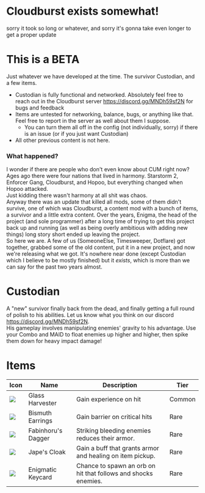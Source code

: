 # Cloudburst exists somewhat!
sorry it took so long or whatever, and sorry it's gonna take even longer to get a proper update

# This is a BETA
Just whatever we have developed at the time. The survivor Custodian, and a few items.
- Custodian is fully functional and networked. Absolutely feel free to reach out in the Cloudburst server https://discord.gg/MNDh59sf2N for bugs and feedback
- Items are untested for networking, balance, bugs, or anything like that. Feel free to report in the server as well about them I suppose. 
  - You can turn them all off in the config (not individually, sorry) if there is an issue (or if you just want Custodian)
- All other previous content is not here.
### What happened?
I wonder if there are people who don't even know about CUM right now?  
Ages ago there were four nations that lived in harmony. Starstorm 2, Enforcer Gang, Cloudburst, and Hopoo, but everything changed when Hopoo attacked.  
Just kidding there wasn't harmony at all shit was chaos.  
Anyway there was an update that killed all mods, some of them didn't survive, one of which was Cloudburst, a content mod with a bunch of items, a survivor and a little extra content. Over the years, Enigma, the head of the project (and sole programmer) after a long time of trying to get this project back up and running (as well as being overly ambitious with adding new things) long story short ended up leaving the project.  
So here we are. A few of us (SomeoneElse, Timesweeper, Dotflare) got together, grabbed some of the old content, put it in a new project, and now we're releasing what we got. It's nowhere near done (except Custodian which I believe to be mostly finished) but it *exists*, which is more than we can say for the past two years almost. 

# Custodian
A "new" survivor finally back from the dead, and finally getting a full round of polish to his abilities. Let us know what you think on our discord https://discord.gg/MNDh59sf2N.  
His gameplay involves manipulating enemies' gravity to his advantage. Use your Combo and MAID to float enemies up higher and higher, then spike them down for heavy impact damage!


# Items
| Icon | Name | Description | Tier |
| - | - | - | - |
| ![](https://i.imgur.com/3CQySKC.png)    |Glass Harvester |Gain experience on hit |Common |
| ![](https://i.imgur.com/qk3a28Z.png)    |Bismuth Earrings| Gain barrier on critical hits| Rare |
| ![](https://i.imgur.com/FJRILzB.png)   |Fabinhoru's Dagger| Striking bleeding enemies reduces their armor. | Rare |
| ![](https://i.imgur.com/15l7dNB.png)    |Jape's Cloak| Gain a buff that grants armor and healing on item pickup. |Rare |
| ![](https://i.imgur.com/l3m9Hqp.png)    |Enigmatic Keycard |Chance to spawn an orb on hit that follows and shocks enemies. |Rare |
